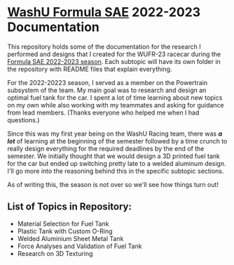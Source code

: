 # [WashU Formula SAE](https://sae.wustl.edu/) 2022-2023 Documentation

This repository holds some of the documentation for the research I performed and designs that I created for the WUFR-23 racecar during the [Formula SAE 2022-2023 season](https://www.fsaeonline.com/). Each subtopic will have its own folder in the repository with README files that explain everything. 

For the 2022-20223 season, I served as a member on the Powertrain subsystem of the team. My main goal was to research and design an optimal fuel tank for the car. I spent a lot of time learning about new topics on my own while also working with my teammates and asking for guidance from lead members. (Thanks everyone who helped me when I had questions.)

Since this was my first year being on the WashU Racing team, there was **_a lot_** of learning at the beginning of the semester followed by a time crunch to really design everything for the required deadlines by the end of the semester. We initially thought that we would design a 3D printed fuel tank for the car but ended up switching pretty late to a welded aluminum design. I'll go more into the reasoning behind this in the specific subtopic sections.

As of writing this, the season is not over so we'll see how things turn out!

## List of Topics in Repository:
* Material Selection for Fuel Tank
* Plastic Tank with Custom O-Ring
* Welded Aluminium Sheet Metal Tank
* Force Analyses and Validation of Fuel Tank
* Research on 3D Texturing
